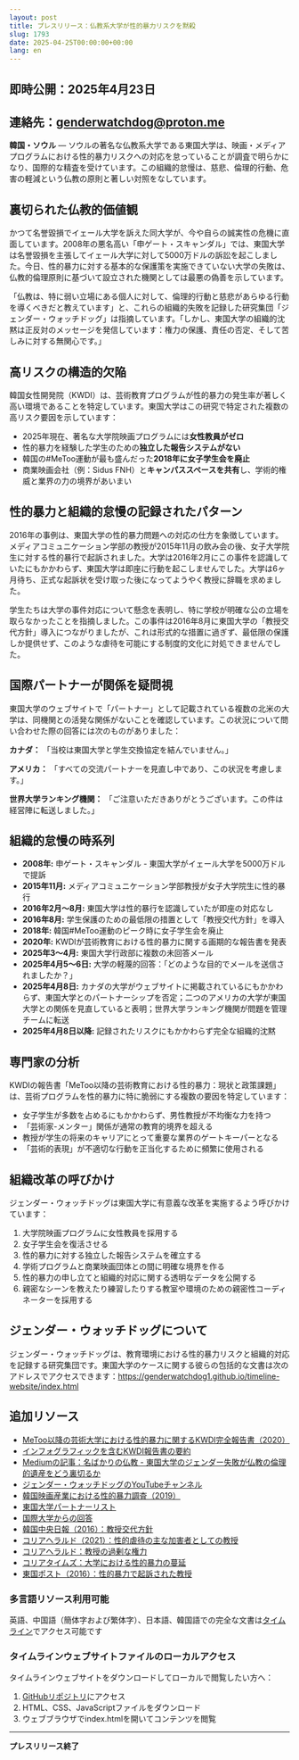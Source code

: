 ```yaml
---
layout: post
title: プレスリリース：仏教系大学が性的暴力リスクを黙殺
slug: 1793
date: 2025-04-25T00:00:00+00:00
lang: en
---
```


## 即時公開：2025年4月23日

## 連絡先：[genderwatchdog@proton.me](mailto:genderwatchdog@proton.me)

**韓国・ソウル** — ソウルの著名な仏教系大学である東国大学は、映画・メディアプログラムにおける性的暴力リスクへの対応を怠っていることが調査で明らかになり、国際的な精査を受けています。この組織的怠慢は、慈悲、倫理的行動、危害の軽減という仏教の原則と著しい対照をなしています。

## 裏切られた仏教的価値観

かつて名誉毀損でイェール大学を訴えた同大学が、今や自らの誠実性の危機に直面しています。2008年の悪名高い「申ゲート・スキャンダル」では、東国大学は名誉毀損を主張してイェール大学に対して5000万ドルの訴訟を起こしました。今日、性的暴力に対する基本的な保護策を実施できていない大学の失敗は、仏教的倫理原則に基づいて設立された機関としては最悪の偽善を示しています。

「仏教は、特に弱い立場にある個人に対して、倫理的行動と慈悲があらゆる行動を導くべきだと教えています」と、これらの組織的失敗を記録した研究集団「ジェンダー・ウォッチドッグ」は指摘しています。「しかし、東国大学の組織的沈黙は正反対のメッセージを発信しています：権力の保護、責任の否定、そして苦しみに対する無関心です。」

## 高リスクの構造的欠陥

韓国女性開発院（KWDI）は、芸術教育プログラムが性的暴力の発生率が著しく高い環境であることを特定しています。東国大学はこの研究で特定された複数の高リスク要因を示しています：

  * 2025年現在、著名な大学院映画プログラムには**女性教員がゼロ**
  * 性的暴力を経験した学生のための**独立した報告システムがない**
  * 韓国の#MeToo運動が最も盛んだった**2018年に女子学生会を廃止**
  * 商業映画会社（例：Sidus FNH）と**キャンパススペースを共有**し、学術的権威と業界の力の境界があいまい

## 性的暴力と組織的怠慢の記録されたパターン

2016年の事例は、東国大学の性的暴力問題への対応の仕方を象徴しています。メディアコミュニケーション学部の教授が2015年11月の飲み会の後、女子大学院生に対する性的暴行で起訴されました。大学は2016年2月にこの事件を認識していたにもかかわらず、東国大学は即座に行動を起こしませんでした。大学は6ヶ月待ち、正式な起訴状を受け取った後になってようやく教授に辞職を求めました。

学生たちは大学の事件対応について懸念を表明し、特に学校が明確な公の立場を取らなかったことを指摘しました。この事件は2016年8月に東国大学の「教授交代方針」導入につながりましたが、これは形式的な措置に過ぎず、最低限の保護しか提供せず、このような虐待を可能にする制度的文化に対処できませんでした。

## 国際パートナーが関係を疑問視

東国大学のウェブサイトで「パートナー」として記載されている複数の北米の大学は、同機関との活発な関係がないことを確認しています。この状況について問い合わせた際の回答には次のものがありました：

**カナダ：** 「当校は東国大学と学生交換協定を結んでいません。」

**アメリカ：** 「すべての交流パートナーを見直し中であり、この状況を考慮します。」

**世界大学ランキング機関：** 「ご注意いただきありがとうございます。この件は経営陣に転送しました。」

## 組織的怠慢の時系列

  * **2008年:** 申ゲート・スキャンダル - 東国大学がイェール大学を5000万ドルで提訴
  * **2015年11月:** メディアコミュニケーション学部教授が女子大学院生に性的暴行
  * **2016年2月〜8月:** 東国大学は性的暴行を認識していたが即座の対応なし
  * **2016年8月:** 学生保護のための最低限の措置として「教授交代方針」を導入
  * **2018年:** 韓国#MeToo運動のピーク時に女子学生会を廃止
  * **2020年:** KWDIが芸術教育における性的暴力に関する画期的な報告書を発表
  * **2025年3〜4月:** 東国大学行政部に複数の未回答メール
  * **2025年4月5〜6日:** 大学の軽蔑的回答：「どのような目的でメールを送信されましたか？」
  * **2025年4月8日:** カナダの大学がウェブサイトに掲載されているにもかかわらず、東国大学とのパートナーシップを否定；二つのアメリカの大学が東国大学との関係を見直していると表明；世界大学ランキング機関が問題を管理チームに転送
  * **2025年4月8日以降:** 記録されたリスクにもかかわらず完全な組織的沈黙

## 専門家の分析

KWDIの報告書「MeToo以降の芸術教育における性的暴力：現状と政策課題」は、芸術プログラムを性的暴力に特に脆弱にする複数の要因を特定しています：

  * 女子学生が多数を占めるにもかかわらず、男性教授が不均衡な力を持つ
  * 「芸術家-メンター」関係が通常の教育的境界を超える
  * 教授が学生の将来のキャリアにとって重要な業界のゲートキーパーとなる
  * 「芸術的表現」が不適切な行動を正当化するために頻繁に使用される

## 組織改革の呼びかけ

ジェンダー・ウォッチドッグは東国大学に有意義な改革を実施するよう呼びかけています：

  1. 大学院映画プログラムに女性教員を採用する
  2. 女子学生会を復活させる
  3. 性的暴力に対する独立した報告システムを確立する
  4. 学術プログラムと商業映画団体との間に明確な境界を作る
  5. 性的暴力の申し立てと組織的対応に関する透明なデータを公開する
  6. 親密なシーンを教えたり練習したりする教室や環境のための親密性コーディネーターを採用する

## ジェンダー・ウォッチドッグについて

ジェンダー・ウォッチドッグは、教育環境における性的暴力リスクと組織的対応を記録する研究集団です。東国大学のケースに関する彼らの包括的な文書は次のアドレスでアクセスできます：https://genderwatchdog1.github.io/timeline-website/index.html

## 追加リソース

  * [MeToo以降の芸術大学における性的暴力に関するKWDI完全報告書（2020）](https://drive.proton.me/urls/BAPF2DA400#4RGLR08iLFAJ)
  * [インフォグラフィックを含むKWDI報告書の要約](https://genderwatchdog.bearblog.dev/sexual-violence-in-arts-education-after-me-too-current-status-and-policy-issues/)
  * [Mediumの記事：名ばかりの仏教 - 東国大学のジェンダー失敗が仏教の倫理的遺産をどう裏切るか](https://medium.com/@genderwatchdog/buddhist-in-name-only-how-dongguk-universitys-gender-failures-betray-buddhism-s-ethical-legacy-a1fb17b2b38b)
  * [ジェンダー・ウォッチドッグのYouTubeチャンネル](https://www.youtube.com/@GenderWatchdog)
  * [韓国映画産業における性的暴力調査（2019）](https://drive.proton.me/urls/GXRANHYYJC#fz0SipRRWdaF)
  * [東国大学パートナーリスト](https://www.dongguk.edu/eng/page/477)
  * [国際大学からの回答](https://drive.proton.me/urls/95J0T3K37R#RBCO657BAC6a)
  * [韓国中央日報（2016）：教授交代方針](https://koreajoongangdaily.joins.com/2016/08/05/socialAffairs/Dongguk-University-changes-policy-to-help-students-who-suffer-verbal-or-sexual-abuse/3022260.html)
  * [コリアヘラルド（2021）：性的虐待の主な加害者としての教授](https://www.koreatimes.co.kr/www/nation/2021/06/181_309773.html)
  * [コリアヘラルド：教授の過剰な権力](https://m.koreaherald.com/article/3223926)
  * [コリアタイムズ：大学における性的暴力の蔓延](https://www.koreatimes.co.kr/www/nation/2025/03/715_311172.html)
  * [東国ポスト（2016）：性的暴力で起訴された教授](https://www.donggukmedia.com/news/articleView.html?idxno=51830)

### 多言語リソース利用可能

英語、中国語（簡体字および繁体字）、日本語、韓国語での完全な文書は[タイムライン](https://genderwatchdog1.github.io/timeline-website/timeline_ja.html)でアクセス可能です

### タイムラインウェブサイトファイルのローカルアクセス

タイムラインウェブサイトをダウンロードしてローカルで閲覧したい方へ：
1. [GitHubリポジトリ](https://github.com/genderwatchdog1/timeline-website)にアクセス
2. HTML、CSS、JavaScriptファイルをダウンロード
3. ウェブブラウザでindex.htmlを開いてコンテンツを閲覧

---

**プレスリリース終了**

